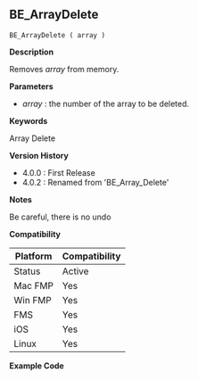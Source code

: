 ## BE_ArrayDelete

    BE_ArrayDelete ( array )

**Description**  

Removes *array* from memory.

**Parameters**

* *array* : the number of the array to be deleted.

**Keywords**  

Array Delete

**Version History**

* 4.0.0 : First Release
* 4.0.2 : Renamed from 'BE_Array_Delete'

**Notes**

Be careful, there is no undo

**Compatibility**  

| Platform | Compatibility |
|-----------|-----------|
| Status | Active |  
| Mac FMP | Yes  |  
| Win FMP | Yes  |  
| FMS | Yes  |  
| iOS | Yes  |  
| Linux | Yes  |  

**Example Code**
